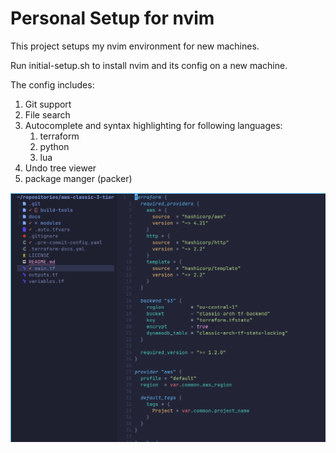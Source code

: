 # Personal Setup for nvim

This project setups my nvim environment for new machines.

Run initial-setup.sh to install nvim and its config on a new machine.

The config includes:
1. Git support
2. File search
3. Autocomplete and syntax highlighting for following languages:
    1. terraform
    2. python
    3. lua
4. Undo tree viewer
5. package manger (packer)

![alt text](resources/nvim-screenshot.png)